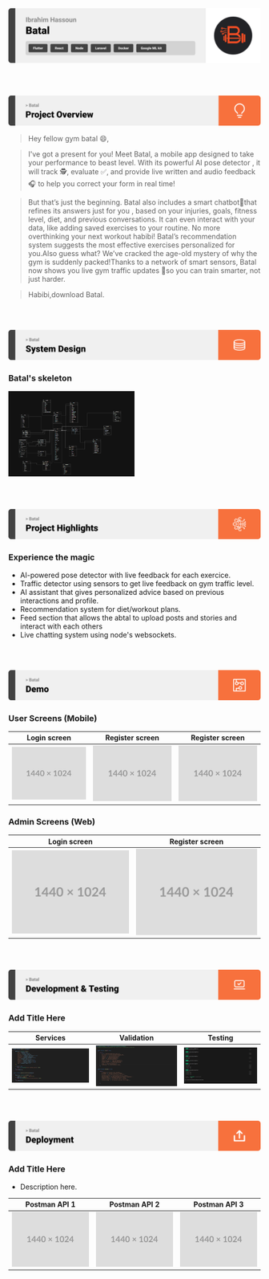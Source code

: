 <img src="./readme/title1.svg"/>

<br><br>

<!-- project overview -->
<img src="./readme/title2.svg"/>

>Hey fellow gym batal 😄,

>I've got a present for you! Meet Batal, a mobile app designed to take your performance to
>beast level. With its powerful AI pose detector , it will track 🕵️, evaluate ✅, and provide live
>written and audio feedback 🎧 to help you correct your form in real time!

>But that’s just the beginning. Batal also includes a smart chatbot🤖that refines its answers just for
>you , based on your injuries, goals, fitness level, diet, and previous conversations. It can even 
>interact with your data, like adding saved exercises to your routine. No more overthinking your next 
>workout habibi! Batal’s recommendation system suggests the most effective exercises personalized 
>for you.Also guess what? We’ve cracked the age-old mystery of why the gym is suddenly packed!Thanks
>to a network of smart sensors, Batal now shows you live gym traffic updates 🚦so you can train 
>smarter, not just harder.

>Habibi,download Batal.



<br><br>

<!-- System Design -->
<img src="./readme/title3.svg"/>

### Batal's skeleton

<p align="left">
    <img src="./readme/system-design/ER-diagram.png" width="50%"/>
</p>

<br><br>

<!-- Project Highlights -->
<img src="./readme/title4.svg"/>

### Experience the magic

- AI-powered pose detector with live feedback for each exercice.
- Traffic detector using sensors to get live feedback on gym traffic level.
- AI assistant that gives personalized advice based on previous interactions and profile.
- Recommendation system for diet/workout plans.
- Feed section that allows the abtal to upload posts and stories and interact with each others
- Live chatting system using node's websockets.

<br><br>

<!-- Demo -->
<img src="./readme/title5.svg"/>

### User Screens (Mobile)

| Login screen                            | Register screen                       | Register screen                       |
| --------------------------------------- | ------------------------------------- | ------------------------------------- |
| ![Landing](./readme/demo/1440x1024.png) | ![fsdaf](./readme/demo/1440x1024.png) | ![fsdaf](./readme/demo/1440x1024.png) |


### Admin Screens (Web)

| Login screen                            | Register screen                       |
| --------------------------------------- | ------------------------------------- |
| ![Landing](./readme/demo/1440x1024.png) | ![fsdaf](./readme/demo/1440x1024.png) |


<br><br>

<!-- Development & Testing -->
<img src="./readme/title6.svg"/>

### Add Title Here


| Services                            | Validation                       | Testing                        |
| --------------------------------------- | ------------------------------------- | ------------------------------------- |
| ![Landing](./readme/development-testing/service.png) | ![fsdaf](./readme/development-testing/validation-request.png) | ![fsdaf](./readme/development-testing/tests.png) |


<br><br>

<!-- Deployment -->
<img src="./readme/title7.svg"/>

### Add Title Here

- Description here.


| Postman API 1                            | Postman API 2                       | Postman API 3                        |
| --------------------------------------- | ------------------------------------- | ------------------------------------- |
| ![Landing](./readme/demo/1440x1024.png) | ![fsdaf](./readme/demo/1440x1024.png) | ![fsdaf](./readme/demo/1440x1024.png) |

<br><br>
